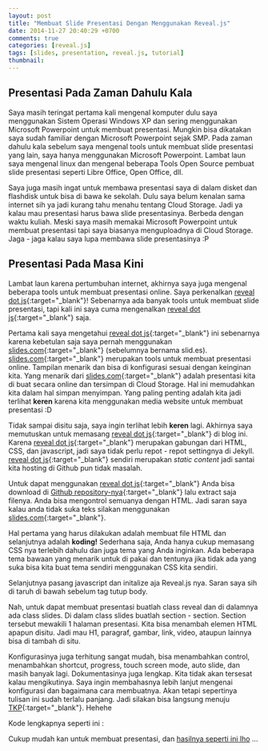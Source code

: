 ```yaml
---
layout: post
title: "Membuat Slide Presentasi Dengan Menggunakan Reveal.js"
date: 2014-11-27 20:40:29 +0700
comments: true
categories: [reveal.js]
tags: [slides, presentation, reveal.js, tutorial]
thumbnail:
---
```


## Presentasi Pada Zaman Dahulu Kala

Saya masih teringat pertama kali mengenal komputer dulu saya menggunakan Sistem Operasi Windows XP dan sering menggunakan Microsoft Powerpoint untuk membuat presentasi. Mungkin bisa dikatakan saya sudah familiar dengan Microsoft Powerpoint sejak SMP. Pada zaman dahulu kala sebelum saya mengenal tools untuk membuat slide presentasi yang lain, saya hanya menggunakan Microsoft Powerpoint. Lambat laun saya mengenal linux dan mengenal beberapa Tools Open Source pembuat slide presentasi seperti Libre Office, Open Office, dll. 

Saya juga masih ingat untuk membawa presentasi saya di dalam disket dan flashdisk untuk bisa di bawa ke sekolah. Dulu saya belum kenalan sama internet sih ya jadi kurang tahu menahu tentang Cloud Storage. Jadi ya kalau mau presentasi harus bawa slide presentasinya. Berbeda dengan waktu kuliah. Meski saya masih memakai Microsoft Powerpoint untuk membuat presentasi tapi saya biasanya menguploadnya di Cloud Storage. Jaga - jaga kalau saya lupa membawa slide presentasinya :P

## Presentasi Pada Masa Kini

Lambat laun karena pertumbuhan internet, akhirnya saya juga mengenal beberapa tools untuk membuat presentasi online. Saya perkenalkan [reveal dot js][reveal.js]{:target="_blank"}! Sebenarnya ada banyak tools untuk membuat slide presentasi, tapi kali ini saya cuma mengenalkan [reveal dot js][reveal.js]{:target="_blank"} saja.

Pertama kali saya mengetahui [reveal dot js][reveal.js]{:target="_blank"} ini sebenarnya karena kebetulan saja saya pernah menggunakan [slides.com][slides.com]{:target="_blank"} (sebelumnya bernama slid.es). [slides.com][slides.com]{:target="_blank"} merupakan tools untuk membuat presentasi online. Tampilan menarik dan bisa di konfigurasi sesuai dengan keinginan kita. Yang menarik dari [slides.com][slides.com]{:target="_blank"} adalah presentasi kita di buat secara online dan tersimpan di Cloud Storage. Hal ini memudahkan kita dalam hal simpan menyimpan. Yang paling penting adalah kita jadi terlihat **keren** karena kita menggunakan media website untuk membuat presentasi :D

Tidak sampai disitu saja, saya ingin terlihat lebih **keren** lagi. Akhirnya saya memutuskan untuk memasang [reveal dot js][reveal.js]{:target="_blank"} di blog ini. Karena [reveal dot js][reveal.js]{:target="_blank"} merupakan gabungan dari HTML, CSS, dan javascript, jadi saya tidak perlu repot - repot settingnya di Jekyll. [reveal dot js][reveal.js]{:target="_blank"} sendiri merupakan *static content* jadi santai kita hosting di Github pun tidak masalah. 

Untuk dapat menggunakan [reveal dot js][reveal.js]{:target="_blank"} Anda bisa download di [Github repository-nya][reveal.js]{:target="_blank"} lalu extract saja filenya. Anda bisa mengontrol semuanya dengan HTML. Jadi saran saya kalau anda tidak suka teks silakan menggunakan [slides.com][slides.com]{:target="_blank"}. 

Hal pertama yang harus dilakukan adalah membuat file HTML dan selanjutnya adalah **koding!** Sederhana saja, Anda hanya cukup memasang CSS nya terlebih dahulu dan juga tema yang Anda inginkan. Ada beberapa tema bawaan yang menarik untuk di pakai dan tentunya jika tidak ada yang suka bisa kita buat tema sendiri menggunakan CSS kita sendiri. 

<script src="https://gist.github.com/yunanhelmy/e4731557556e1e0c21a2.js"></script>

Selanjutnya pasang javascript dan initalize aja Reveal.js nya. Saran saya sih di taruh di bawah sebelum tag tutup body.  

<script src="https://gist.github.com/yunanhelmy/03f220a674e52afacc8a.js"></script>

Nah, untuk dapat membuat presentasi buatlah class reveal dan di dalamnya ada class slides. Di dalam class slides buatlah section - section. Section tersebut mewakili 1 halaman presentasi. Kita bisa menambah elemen HTML apapun disitu. Jadi mau H1, paragraf, gambar, link, video, ataupun lainnya bisa di tambah di situ. 

<script src="https://gist.github.com/yunanhelmy/e485dd88c6b28c8e0066.js"></script>

Konfigurasinya juga terhitung sangat mudah, bisa menambahkan control, menambahkan shortcut, progress, touch screen mode, auto slide, dan masih banyak lagi. Dokumentasinya juga lengkap. Kita tidak akan tersesat kalau mengikutinya. Saya ingin membahasnya lebih lanjut mengenai konfigurasi dan bagaimana cara membuatnya. Akan tetapi sepertinya tulisan ini sudah terlalu panjang. Jadi silakan bisa langsung menuju [TKP][reveal.js]{:target="_blank"}. Hehehe

Kode lengkapnya seperti ini : 

<script src="https://gist.github.com/yunanhelmy/caf6fa91ca20263c9bb6.js"></script>

Cukup mudah kan untuk membuat presentasi, dan [hasilnya seperti ini lho][hasil] ...

[hasil]: http://yunanhelmy.github.io/slides/contoh-slide/
[reveal.js]: https://github.com/hakimel/reveal.js
[slides.com]: http://slides.com/